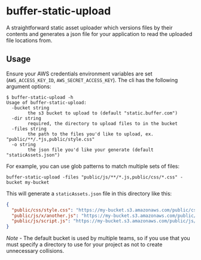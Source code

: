 # buffer-static-upload

A straightforward static asset uploader which versions files by their contents
and generates a json file for your application to read the uploaded file
locations from.

## Usage

Ensure your AWS credentials environment variables are set (`AWS_ACCESS_KEY_ID`,
`AWS_SECRET_ACCESS_KEY`). The cli has the following argument options:

```
$ buffer-static-upload -h
Usage of buffer-static-upload:
  -bucket string
    	the s3 bucket to upload to (default "static.buffer.com")
  -dir string
    	required, the directory to upload files to in the bucket
  -files string
    	the path to the files you'd like to upload, ex. "public/**/.*js,public/style.css"
  -o string
    	the json file you'd like your generate (default "staticAssets.json")
```

For example, you can use glob patterns to match multiple sets of files:

```
buffer-static-upload -files "public/js/**/*.js,public/css/*.css" -bucket my-bucket
```

This will generate a `staticAssets.json` file in this directory like this:

```json
{
  "public/css/style.css": "https://my-bucket.s3.amazonaws.com/public/css/style.11985b07e3121564a73d4d6821bfcfe7.css",
  "public/js/x/another.js": "https://my-bucket.s3.amazonaws.com/public/js/x/another.bfa2d0f60841707efe7be0a94c4caacf.js",
  "public/js/script.js": "https://my-bucket.s3.amazonaws.com/public/js/script.d55002b60fcfff0b3d355184d23af6f7.js"
}
```

*Note* - The default bucket is used by multiple teams, so if you use that you
must specify a directory to use for your project as not to create unnecessary
collisions.
